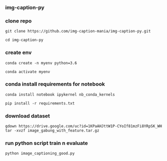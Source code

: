 ### img-caption-py

### clone repo
    
    git clone https://github.com/img-caption-mania/img-caption-py.git
    
    cd img-caption-py

### create env

    conda create -n myenv python=3.6
    
    conda activate myenv

### conda install requirements for notebook
    
    conda install notebook ipykernel nb_conda_kernels
    
    pip install -r requirements.txt


### download dataset
    
    gdown https://drive.google.com/uc?id=1KPaAHJttW1P-CYoIf81mzFi8YRpSK_WH
    tar -xvzf image_gabung_with_feature.tar.gz
    
### run python script train n evaluate

    python image_captioning_good.py

